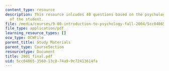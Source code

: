 ```yaml
---
content_type: resource
description: This resource inlcudes 40 questions based on the psychological understanding
  of the student.
file: /media/courses/9-00-introduction-to-psychology-fall-2004/5cc04865356013c874a99c72413614fa_2001_final.pdf
file_type: application/pdf
learning_resource_types: []
ocw_type: OCWFile
parent_title: Study Materials
parent_type: CourseSection
resourcetype: Document
title: 2001_final.pdf
uid: 5cc04865-3560-13c8-74a9-9c72413614fa
---
```

